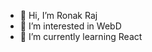 - 👋 Hi, I’m Ronak Raj
- 👀 I’m interested in WebD
- 🌱 I’m currently learning React

<!---
ronakraj00/ronakraj00 is a ✨ special ✨ repository because its `README.md` (this file) appears on your GitHub profile.
You can click the Preview link to take a look at your changes.
--->
